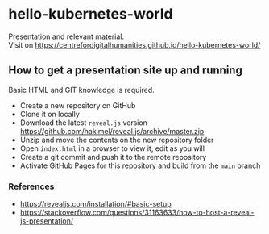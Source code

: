 # hello-kubernetes-world
Presentation and relevant material.  
Visit on https://centrefordigitalhumanities.github.io/hello-kubernetes-world/

## How to get a presentation site up and running
Basic HTML and GIT knowledge is required.
- Create a new repository on GitHub
- Clone it on locally
- Download the latest `reveal.js` version https://github.com/hakimel/reveal.js/archive/master.zip
- Unzip and move the contents on the new repository folder
- Open `index.html` in a browser to view it, edit as you will
- Create a git commit and push it to the remote repository
- Activate GitHub Pages for this repository and build from the `main` branch

### References
- https://revealjs.com/installation/#basic-setup
- https://stackoverflow.com/questions/31163633/how-to-host-a-reveal-js-presentation/

